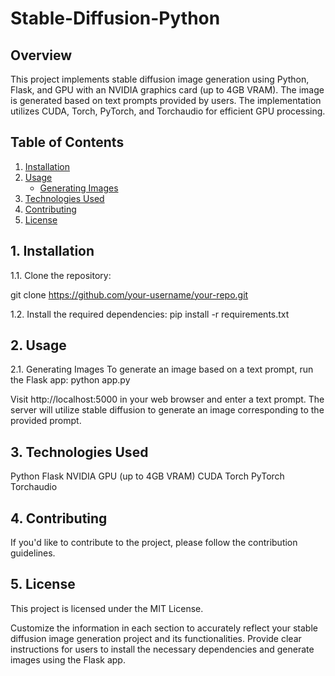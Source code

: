 # Stable-Diffusion-Python

## Overview

This project implements stable diffusion image generation using Python, Flask, and GPU with an NVIDIA graphics card (up to 4GB VRAM). The image is generated based on text prompts provided by users. The implementation utilizes CUDA, Torch, PyTorch, and Torchaudio for efficient GPU processing.

## Table of Contents

1. [Installation](#1-installation)
2. [Usage](#2-usage)
   - [Generating Images](#21-generating-images)
3. [Technologies Used](#3-technologies-used)
4. [Contributing](#4-contributing)
5. [License](#5-license)

## 1. Installation

1.1. Clone the repository:

git clone https://github.com/your-username/your-repo.git

1.2. Install the required dependencies:
pip install -r requirements.txt

## 2. Usage
2.1. Generating Images
To generate an image based on a text prompt, run the Flask app:
python app.py

Visit http://localhost:5000 in your web browser and enter a text prompt. The server will utilize stable diffusion to generate an image corresponding to the provided prompt.

## 3. Technologies Used
Python
Flask
NVIDIA GPU (up to 4GB VRAM)
CUDA
Torch
PyTorch
Torchaudio

## 4. Contributing
If you'd like to contribute to the project, please follow the contribution guidelines.

## 5. License
This project is licensed under the MIT License.


Customize the information in each section to accurately reflect your stable diffusion image generation project and its functionalities. Provide clear instructions for users to install the necessary dependencies and generate images using the Flask app.

